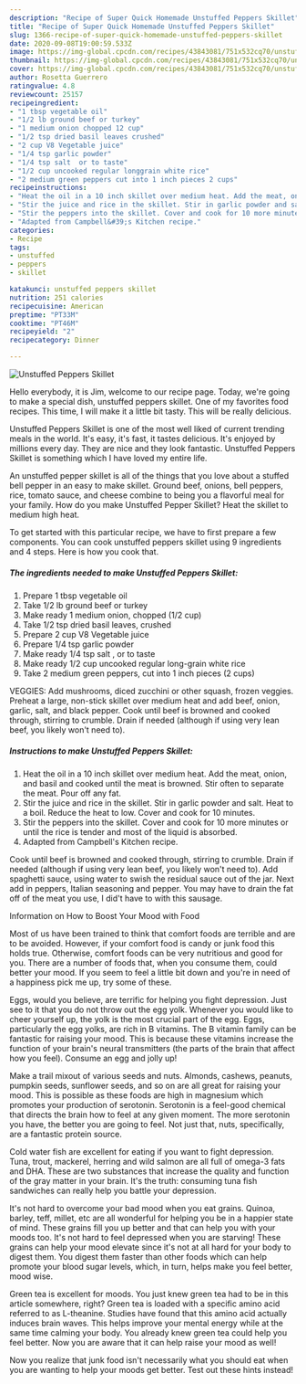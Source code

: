 ```yaml
---
description: "Recipe of Super Quick Homemade Unstuffed Peppers Skillet"
title: "Recipe of Super Quick Homemade Unstuffed Peppers Skillet"
slug: 1366-recipe-of-super-quick-homemade-unstuffed-peppers-skillet
date: 2020-09-08T19:00:59.533Z
image: https://img-global.cpcdn.com/recipes/43843081/751x532cq70/unstuffed-peppers-skillet-recipe-main-photo.jpg
thumbnail: https://img-global.cpcdn.com/recipes/43843081/751x532cq70/unstuffed-peppers-skillet-recipe-main-photo.jpg
cover: https://img-global.cpcdn.com/recipes/43843081/751x532cq70/unstuffed-peppers-skillet-recipe-main-photo.jpg
author: Rosetta Guerrero
ratingvalue: 4.8
reviewcount: 25157
recipeingredient:
- "1 tbsp vegetable oil"
- "1/2 lb ground beef or turkey"
- "1 medium onion chopped 12 cup"
- "1/2 tsp dried basil leaves crushed"
- "2 cup V8 Vegetable juice"
- "1/4 tsp garlic powder"
- "1/4 tsp salt  or to taste"
- "1/2 cup uncooked regular longgrain white rice"
- "2 medium green peppers cut into 1 inch pieces 2 cups"
recipeinstructions:
- "Heat the oil in a 10 inch skillet over medium heat. Add the meat, onion, and basil and cooked until the meat is browned. Stir often to separate the meat. Pour off any fat."
- "Stir the juice and rice in the skillet. Stir in garlic powder and salt. Heat to a boil. Reduce the heat to low. Cover and cook for 10 minutes."
- "Stir the peppers into the skillet. Cover and cook for 10 more minutes or until the rice is tender and most of the liquid is absorbed."
- "Adapted from Campbell&#39;s Kitchen recipe."
categories:
- Recipe
tags:
- unstuffed
- peppers
- skillet

katakunci: unstuffed peppers skillet 
nutrition: 251 calories
recipecuisine: American
preptime: "PT33M"
cooktime: "PT46M"
recipeyield: "2"
recipecategory: Dinner

---
```



![Unstuffed Peppers Skillet](https://img-global.cpcdn.com/recipes/43843081/751x532cq70/unstuffed-peppers-skillet-recipe-main-photo.jpg)

Hello everybody, it is Jim, welcome to our recipe page. Today, we're going to make a special dish, unstuffed peppers skillet. One of my favorites food recipes. This time, I will make it a little bit tasty. This will be really delicious.

Unstuffed Peppers Skillet is one of the most well liked of current trending meals in the world. It's easy, it's fast, it tastes delicious. It's enjoyed by millions every day. They are nice and they look fantastic. Unstuffed Peppers Skillet is something which I have loved my entire life.

An unstuffed pepper skillet is all of the things that you love about a stuffed bell pepper in an easy to make skillet. Ground beef, onions, bell peppers, rice, tomato sauce, and cheese combine to being you a flavorful meal for your family. How do you make Unstuffed Pepper Skillet? Heat the skillet to medium high heat.


To get started with this particular recipe, we have to first prepare a few components. You can cook unstuffed peppers skillet using 9 ingredients and 4 steps. Here is how you cook that.

<!--inarticleads1-->

##### The ingredients needed to make Unstuffed Peppers Skillet:

1. Prepare 1 tbsp vegetable oil
1. Take 1/2 lb ground beef or turkey
1. Make ready 1 medium onion, chopped (1/2 cup)
1. Take 1/2 tsp dried basil leaves, crushed
1. Prepare 2 cup V8 Vegetable juice
1. Prepare 1/4 tsp garlic powder
1. Make ready 1/4 tsp salt , or to taste
1. Make ready 1/2 cup uncooked regular long-grain white rice
1. Take 2 medium green peppers, cut into 1 inch pieces (2 cups)


VEGGIES: Add mushrooms, diced zucchini or other squash, frozen veggies. Preheat a large, non-stick skillet over medium heat and add beef, onion, garlic, salt, and black pepper. Cook until beef is browned and cooked through, stirring to crumble. Drain if needed (although if using very lean beef, you likely won&#39;t need to). 

<!--inarticleads2-->

##### Instructions to make Unstuffed Peppers Skillet:

1. Heat the oil in a 10 inch skillet over medium heat. Add the meat, onion, and basil and cooked until the meat is browned. Stir often to separate the meat. Pour off any fat.
1. Stir the juice and rice in the skillet. Stir in garlic powder and salt. Heat to a boil. Reduce the heat to low. Cover and cook for 10 minutes.
1. Stir the peppers into the skillet. Cover and cook for 10 more minutes or until the rice is tender and most of the liquid is absorbed.
1. Adapted from Campbell&#39;s Kitchen recipe.


Cook until beef is browned and cooked through, stirring to crumble. Drain if needed (although if using very lean beef, you likely won&#39;t need to). Add spaghetti sauce, using water to swish the residual sauce out of the jar. Next add in peppers, Italian seasoning and pepper. You may have to drain the fat off of the meat you use, I did&#39;t have to with this sausage. 

Information on How to Boost Your Mood with Food


Most of us have been trained to think that comfort foods are terrible and are to be avoided. However, if your comfort food is candy or junk food this holds true. Otherwise, comfort foods can be very nutritious and good for you. There are a number of foods that, when you consume them, could better your mood. If you seem to feel a little bit down and you're in need of a happiness pick me up, try some of these.

Eggs, would you believe, are terrific for helping you fight depression. Just see to it that you do not throw out the egg yolk. Whenever you would like to cheer yourself up, the yolk is the most crucial part of the egg. Eggs, particularly the egg yolks, are rich in B vitamins. The B vitamin family can be fantastic for raising your mood. This is because these vitamins increase the function of your brain's neural transmitters (the parts of the brain that affect how you feel). Consume an egg and jolly up!

Make a trail mixout of various seeds and nuts. Almonds, cashews, peanuts, pumpkin seeds, sunflower seeds, and so on are all great for raising your mood. This is possible as these foods are high in magnesium which promotes your production of serotonin. Serotonin is a feel-good chemical that directs the brain how to feel at any given moment. The more serotonin you have, the better you are going to feel. Not just that, nuts, specifically, are a fantastic protein source.

Cold water fish are excellent for eating if you want to fight depression. Tuna, trout, mackerel, herring and wild salmon are all full of omega-3 fats and DHA. These are two substances that increase the quality and function of the gray matter in your brain. It's the truth: consuming tuna fish sandwiches can really help you battle your depression. 

It's not hard to overcome your bad mood when you eat grains. Quinoa, barley, teff, millet, etc are all wonderful for helping you be in a happier state of mind. These grains fill you up better and that can help you with your moods too. It's not hard to feel depressed when you are starving! These grains can help your mood elevate since it's not at all hard for your body to digest them. You digest them faster than other foods which can help promote your blood sugar levels, which, in turn, helps make you feel better, mood wise.

Green tea is excellent for moods. You just knew green tea had to be in this article somewhere, right? Green tea is loaded with a specific amino acid referred to as L-theanine. Studies have found that this amino acid actually induces brain waves. This helps improve your mental energy while at the same time calming your body. You already knew green tea could help you feel better. Now you are aware that it can help raise your mood as well!

Now you realize that junk food isn't necessarily what you should eat when you are wanting to help your moods get better. Test out  these hints  instead!

